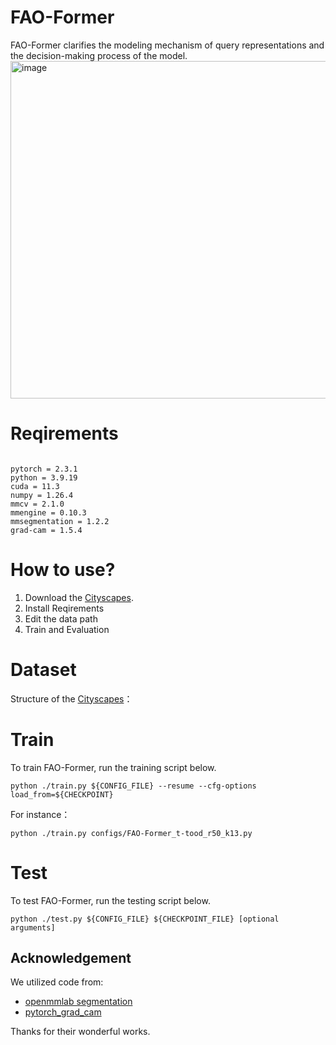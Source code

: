 # FAO-Former
FAO-Former clarifies the modeling mechanism of query representations and the decision-making process of the model.
<img width="1135" height="540" alt="image" src="https://github.com/user-attachments/assets/440db97a-2763-423d-a658-38e2b5aa85e3" />

# Reqirements
```

pytorch = 2.3.1
python = 3.9.19
cuda = 11.3
numpy = 1.26.4
mmcv = 2.1.0
mmengine = 0.10.3
mmsegmentation = 1.2.2
grad-cam = 1.5.4

```

# How to use?

1. Download the [Cityscapes](https://www.cityscapes-dataset.com/).
2. Install Reqirements
3. Edit the data path
4. Train and Evaluation

# Dataset
Structure of the [Cityscapes](https://www.cityscapes-dataset.com/)：

# Train

To train FAO-Former, run the training script below.

```
python ./train.py ${CONFIG_FILE} --resume --cfg-options load_from=${CHECKPOINT}
```

For instance：

```
python ./train.py configs/FAO-Former_t-tood_r50_k13.py
```

# Test

To test FAO-Former, run the testing script below.
    
```
python ./test.py ${CONFIG_FILE} ${CHECKPOINT_FILE} [optional arguments]
```  


## Acknowledgement

We utilized code from:

- [openmmlab segmentation](https://mmsegmentation.readthedocs.io/en/latest/) 
- [pytorch_grad_cam](https://github.com/jacobgil/pytorch-grad-cam/tree/61e9babae8600351b02b6e90864e4807f44f2d4a)  

Thanks for their wonderful works.



